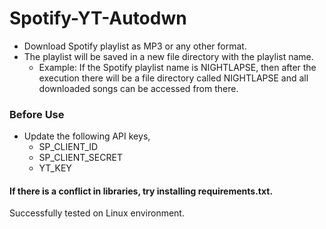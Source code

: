 # Spotify-YT-Autodwn
- Download Spotify playlist as MP3 or any other format.
- The playlist will be saved in a new file directory with the playlist name.
  - Example: If the Spotify playlist name is NIGHTLAPSE, then after the execution there will be a file directory called NIGHTLAPSE and all downloaded songs can be accessed from there.
    
### Before Use
- Update the following API keys,
    - SP_CLIENT_ID
    - SP_CLIENT_SECRET
    - YT_KEY
#### If there is a conflict in libraries, try installing requirements.txt.
Successfully tested on Linux environment.
